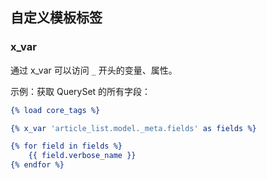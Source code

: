 ## 自定义模板标签

### x_var

通过 x_var 可以访问 `_` 开头的变量、属性。

示例：获取 QuerySet 的所有字段：

```djangotemplate
{% load core_tags %}

{% x_var 'article_list.model._meta.fields' as fields %}

{% for field in fields %}
    {{ field.verbose_name }}
{% endfor %}
```
